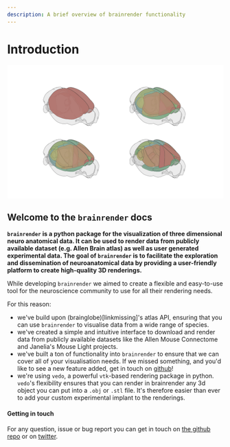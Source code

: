 ```yaml
---
description: A brief overview of brainrender functionality
---
```


# Introduction

![](.gitbook/assets/aba%20%281%29.png)

## Welcome to the `brainrender` docs

**`brainrender` is a python package for the visualization of three dimensional neuro anatomical data. It can be used to render data from publicly available dataset \(e.g. Allen Brain atlas\) as well as user generated experimental data. The goal of `brainrender` is to facilitate the exploration and dissemination of neuroanatomical data by providing a user-friendly platform to create high-quality 3D renderings.**



While developing `brainrender` we aimed to create a flexible and easy-to-use tool for the neuroscience community to use for all their rendering needs.

For this reason:

* we've build upon \(brainglobe\)\[linkmissing\]'s atlas API, ensuring that you can use `brainrender` to visualise data from a wide range of species. 
* we've created a simple and intuitive interface to download and render data from publicly available datasets like the Allen Mouse Connectome and Janelia's Mouse Light projects.
* we've built a ton of functionality into `brainrender` to ensure that we can cover all of your visualisation needs. If we missed something, and you'd like to see a new feature added, get in touch on [github](https://github.com/BrancoLab/BrainRender)!
* we're using `vedo`, a powerful `vtk`-based rendering package in python. `vedo`'s flexibility ensures that you can render in brainrender any 3d object you can put into a `.obj` or `.stl` file. It's therefore easier than ever to add your custom experimental implant to the renderings. 

#### Getting in touch

For any question, issue or bug report you can get in touch on [the github repo](https://github.com/BrancoLab/BrainRender) or on [twitter](https://twitter.com/Federico_claudi).



